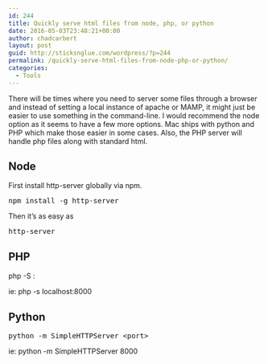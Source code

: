 ```yaml
---
id: 244
title: Quickly serve html files from node, php, or python
date: 2016-05-03T23:48:21+00:00
author: chadcarbert
layout: post
guid: http://sticksnglue.com/wordpress/?p=244
permalink: /quickly-serve-html-files-from-node-php-or-python/
categories:
  - Tools
---
```

There will be times where you need to server some files through a browser and instead of setting a local instance of apache or MAMP, it might just be easier to use something in the command-line. I would recommend the node option as it seems to have a few more options. Mac ships with python and PHP which make those easier in some cases. Also, the PHP server will handle php files along with standard html.

## Node

First install <span class="lang:default decode:true  crayon-inline ">http-server</span> globally via npm.

<pre class="lang:default decode:true">npm install -g http-server</pre>

Then it&#8217;s as easy as

<pre class="lang:default decode:true">http-server</pre>

## PHP

<span class="lang:default decode:true  crayon-inline">php -S <domain>:<port></span>

ie: <span class="lang:default decode:true  crayon-inline ">php -s localhost:8000</span>

## Python

<pre class="lang:default decode:true">python -m SimpleHTTPServer &lt;port&gt;</pre>

ie: <span class="lang:default decode:true  crayon-inline ">python -m SimpleHTTPServer 8000</span>